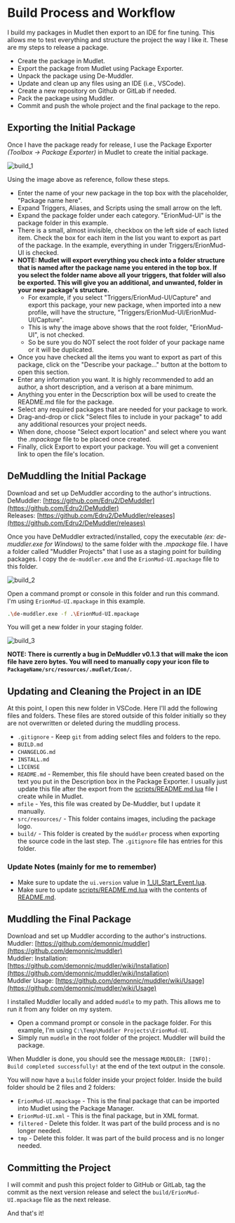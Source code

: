 <!-- markdownlint-disable MD033 -->
# Build Process and Workflow

I build my packages in Mudlet then export to an IDE for fine tuning. This allows me to test everything and structure the project the way I like it. These are my steps to release a package.

- Create the package in Mudlet.
- Export the package from Mudlet using Package Exporter.
- Unpack the package using De-Muddler.
- Update and clean up any files using an IDE (i.e., VSCode).
- Create a new repository on Github or GitLab if needed.
- Pack the package using Muddler.
- Commit and push the whole project and the final package to the repo.

## Exporting the Initial Package

Once I have the package ready for release, I use the Package Exporter *(Toolbox -> Package Exporter)* in Mudlet to create the initial package.

<img src="./src/resources/images/build_1.png" alt="build_1" />

Using the image above as reference, follow these steps.

- Enter the name of your new package in the top box with the placeholder, "Package name here".
- Expand Triggers, Aliases, and Scripts using the small arrow on the left.
- Expand the package folder under each category. "ErionMud-UI" is the package folder in this example.
- There is a small, almost invisible, checkbox on the left side of each listed item. Check the box for each item in the list you want to export as part of the package. In the example, everything in under Triggers/ErionMud-UI is checked.
- **NOTE: Mudlet will export everything you check into a folder structure that is named after the package name you entered in the top box. If you select the folder name above all your triggers, that folder will also be exported. This will give you an additional, and unwanted, folder in your new package's structure.**
  - For example, if you select "Triggers/ErionMud-UI/Capture" and export this package, your new package, when imported into a new profile, will have the structure, "Triggers/ErionMud-UI/ErionMud-UI/Capture".
  - This is why the image above shows that the root folder, "ErionMud-UI", is not checked.
  - So be sure you do NOT select the root folder of your package name or it will be duplicated.
- Once you have checked all the items you want to export as part of this package, click on the "Describe your package..." button at the bottom to open this section.
- Enter any information you want. It is highly recommended to add an author, a short description, and a verison at a bare minimum.
- Anything you enter in the Decscription box will be used to create the README.md file for the package.
- Select any required packages that are needed for your package to work.
- Drag-and-drop or click "Select files to include in your package" to add any additional resources your project needs.
- When done, choose "Select export location" and select where you want the *.mpackage* file to be placed once created.
- Finally, click Export to export your package. You will get a convenient link to open the file's location.

## DeMuddling the Initial Package

Download and set up DeMuddler according to the author's intructions.  
DeMuddler: [https://github.com/Edru2/DeMuddler](https://github.com/Edru2/DeMuddler)  
Releases: [https://github.com/Edru2/DeMuddler/releases](https://github.com/Edru2/DeMuddler/releases)  

Once you have DeMuddler extracted/installed, copy the executable *(ex: de-muddler.exe for Windows)* to the same folder with the *.mpackage* file. I have a folder called "Muddler Projects" that I use as a staging point for building packages. I copy the `de-muddler.exe` and the `ErionMud-UI.mpackage` file to this folder.  

<img src="./src/resources/images/build_2.png" alt="build_2" />

Open a command prompt or console in this folder and run this command. I'm using `ErionMud-UI.mpackage` in this example.

```bash
.\de-muddler.exe -f .\ErionMud-UI.mpackage
```

You will get a new folder in your staging folder.

<img src="./src/resources/images/build_3.png" alt="build_3" />

**NOTE: There is currently a bug in DeMuddler v0.1.3 that will make the icon file have zero bytes. You will need to manually copy your icon file to `PackageName/src/resources/.mudlet/Icon/`.**

## Updating and Cleaning the Project in an IDE

At this point, I open this new folder in VSCode. Here I'll add the following files and folders. These files are stored outside of this folder initially so they are not overwritten or deleted during the muddling process.

- `.gitignore` - Keep `git` from adding select files and folders to the repo.
- `BUILD.md`
- `CHANGELOG.md`
- `INSTALL.md`
- `LICENSE`
- `README.md` - Remember, this file should have been created based on the text you put in the Description box in the Package Exporter. I usually just update this file after the export from the [scripts/README.md.lua](/src/scripts/README.md.lua) file I create while in Mudlet.
- `mfile` - Yes, this file was created by De-Muddler, but I update it manually.
- `src/resources/` - This folder contains images, including the package logo.
- `build/` - This folder is created by the `muddler` process when exporting the source code in the last step. The `.gitignore` file has entries for this folder.

### Update Notes (mainly for me to remember)

- Make sure to update the `ui.version` value in [1_UI_Start_Event.lua](/src/scripts/1_UI_Start_Event.lua).
- Make sure to update [scripts/README.md.lua](/src/scripts/README.md.lua) with the contents of [README.md](README.md).

## Muddling the Final Package

Download and set up Muddler according to the author's instructions.  
Muddler: [https://github.com/demonnic/muddler](https://github.com/demonnic/muddler)  
Muddler: Installation: [https://github.com/demonnic/muddler/wiki/Installation](https://github.com/demonnic/muddler/wiki/Installation)  
Muddler Usage: [https://github.com/demonnic/muddler/wiki/Usage](https://github.com/demonnic/muddler/wiki/Usage)  

I installed Muddler locally and added `muddle` to my path. This allows me to run it from any folder on my system.  

- Open a command prompt or console in the package folder. For this example, I'm using `C:\Temp\Muddler Projects\ErionMud-UI`.
- Simply run `muddle` in the root folder of the project. Muddler will build the package.

When Muddler is done, you should see the message `MUDDLER: [INFO]: Build completed successfully!` at the end of the text output in the console.  

You will now have a `build` folder inside your project folder. Inside the build folder should be 2 files and 2 folders:

- `ErionMud-UI.mpackage` - This is the final package that can be imported into Mudlet using the Package Manager.
- `ErionMud-UI.xml` - This is the final package, but in XML format.
- `filtered` - Delete this folder. It was part of the build process and is no longer needed.
- `tmp` - Delete this folder. It was part of the build process and is no longer needed.

## Committing the Project

I will commit and push this project folder to GitHub or GitLab, tag the commit as the next version release and select the `build/ErionMud-UI.mpackage` file as the next release.

And that's it!
